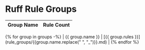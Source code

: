 # Ruff Rule Groups

| Group Name | Rule Count |
| ---------- | :--------: |
{% for group in groups -%}
| {{ group.name }} | [{{ group.rules }}](rule_groups/{{group.name.replace(" ", "_")}}.md) |
{% endfor %}